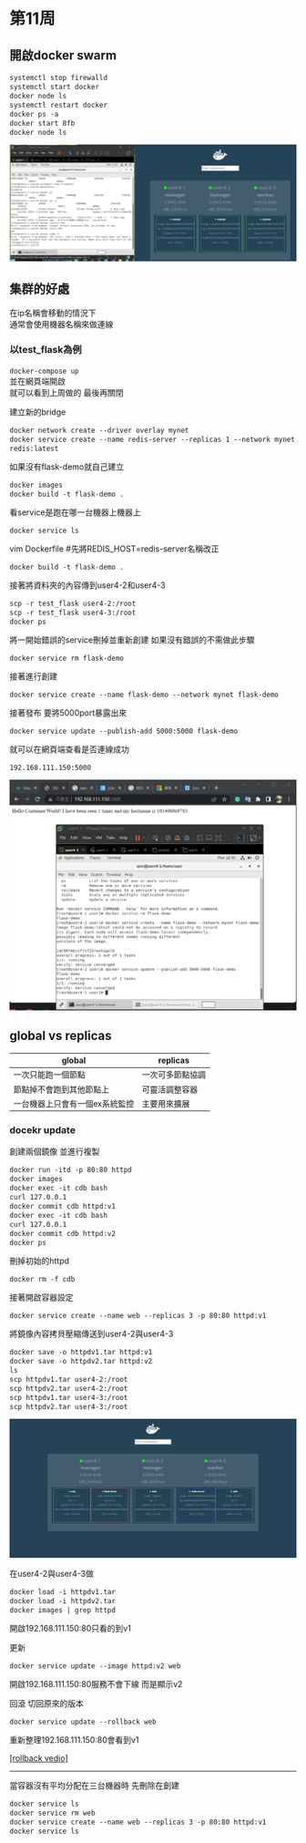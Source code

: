 # 第11周

## 開啟docker swarm

    systemctl stop firewalld
    systemctl start docker
    docker node ls
    systemctl restart docker
    docker ps -a
    docker start 8fb
    docker node ls

<img src=".\pic\photo_2022-11-15start1.jpg">

## 集群的好處

在ip名稱會移動的情況下  
通常會使用機器名稱來做連線

### 以test_flask為例  
`docker-compose up`  
並在網頁端開啟  
就可以看到上周做的 最後再關閉

建立新的bridge

    docker network create --driver overlay mynet
    docker service create --name redis-server --replicas 1 --network mynet redis:latest

如果沒有flask-demo就自己建立

    docker images
    docker build -t flask-demo .

看service是跑在哪一台機器上機器上

    docker service ls

vim Dockerfile #先將REDIS_HOST=redis-server名稱改正

    docker build -t flask-demo .

接著將資料夾的內容傳到user4-2和user4-3

    scp -r test_flask user4-2:/root
    scp -r test_flask user4-3:/root
    docker ps

將一開始錯誤的service刪掉並重新創建 如果沒有錯誤的不需做此步驟

    docker service rm flask-demo

接著進行創建

    docker service create --name flask-demo --network mynet flask-demo

接著發布 要將5000port暴露出來

    docker service update --publish-add 5000:5000 flask-demo

就可以在網頁端查看是否連線成功

    192.168.111.150:5000

<img src=".\pic\photo_2022-11-15redisflaskdemoservicepublish.jpg">

## global vs replicas

global | replicas
------ | --------
一次只能跑一個節點 | 一次可多節點協調
節點掉不會跑到其他節點上 | 可靈活調整容器
一台機器上只會有一個ex系統監控 | 主要用來擴展


### docekr update
創建兩個鏡像 並進行複製

    docker run -itd -p 80:80 httpd
    docker images 
    docker exec -it cdb bash
    curl 127.0.0.1
    docker commit cdb httpd:v1
    docker exec -it cdb bash
    curl 127.0.0.1
    docker commit cdb httpd:v2
    docker ps

刪掉初始的httpd

    docker rm -f cdb

接著開啟容器設定

    docker service create --name web --replicas 3 -p 80:80 httpd:v1

將鏡像內容拷貝壓縮傳送到user4-2與user4-3

    docker save -o httpdv1.tar httpd:v1
    docker save -o httpdv2.tar httpd:v2
    ls
    scp httpdv1.tar user4-2:/root
    scp httpdv2.tar user4-2:/root
    scp httpdv1.tar user4-3:/root
    scp httpdv2.tar user4-3:/root

<img src=".\pic\2022-11-15containava.png">

在user4-2與user4-3做

    docker load -i httpdv1.tar
    docker load -i httpdv2.tar
    docker images | grep httpd

開啟192.168.111.150:80只看的到v1

更新

    docker service update --image httpd:v2 web

開啟192.168.111.150:80服務不會下線 而是顯示v2

回滾 切回原來的版本

    docker service update --rollback web

重新整理192.168.111.150:80會看到v1

[[rollback vedio]](https://youtu.be/OnVoC1SZt3Y "2022/11/15rollback")


---

當容器沒有平均分配在三台機器時 先刪除在創建

    docker service ls
    docker service rm web
    docker service create --name web --replicas 3 -p 80:80 httpd:v1
    docker service ls



